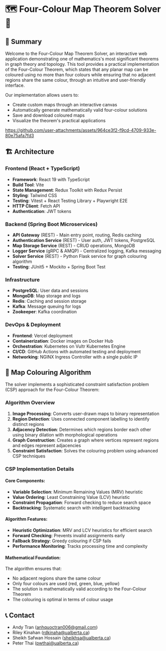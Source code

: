 # 🗺️ Four-Colour Map Theorem Solver 🎨

## 🌟 Summary

Welcome to the Four-Colour Map Theorem Solver, an interactive web application demonstrating one of mathematics's most significant theorems in graph theory and topology. This tool provides a practical implementation of the Four-Colour Theorem, which states that any planar map can be coloured using no more than four colours while ensuring that no adjacent regions share the same colour, through an intuitive and user-friendly interface.

Our implementation allows users to:

- Create custom maps through an interactive canvas
- Automatically generate mathematically valid four-colour solutions
- Save and download coloured maps
- Visualize the theorem's practical applications

https://github.com/user-attachments/assets/964ce3f2-f9cd-4709-933e-80e75afa7fd3

## 🏗️ Architecture

### Frontend (React + TypeScript)

- **Framework**: React 19 with TypeScript
- **Build Tool**: Vite
- **State Management**: Redux Toolkit with Redux Persist
- **Styling**: Tailwind CSS
- **Testing**: Vitest + React Testing Library + Playwright E2E
- **HTTP Client**: Fetch API
- **Authentication**: JWT tokens

### Backend (Spring Boot Microservices)

- **API Gateway** (REST) - Main entry point, routing, Redis caching
- **Authentication Service** (REST) - User auth, JWT tokens, PostgreSQL
- **Map Storage Service** (REST) - CRUD operations, MongoDB
- **Logger Service** (gRPC & AMQP) - Centralized logging, Kafka messaging
- **Solver Service** (REST) - Python Flask service for graph colouring algorithm
- **Testing**: JUnit5 + Mockito + Spring Boot Test

### Infrastructure

- **PostgreSQL**: User data and sessions
- **MongoDB**: Map storage and logs
- **Redis**: Caching and session storage
- **Kafka**: Message queuing for logs
- **Zookeeper**: Kafka coordination

### DevOps & Deployment

- **Frontend**: Vercel deployment
- **Containerization**: Docker images on Docker Hub
- **Orchestration**: Kubernetes on Vultr Kubernetes Engine
- **CI/CD**: GitHub Actions with automated testing and deployment
- **Networking**: NGINX Ingress Controller with a single public IP

## 🧮 Map Colouring Algorithm

The solver implements a sophisticated constraint satisfaction problem (CSP) approach for the Four-Colour Theorem:

### Algorithm Overview

1. **Image Processing**: Converts user-drawn maps to binary representation
2. **Region Detection**: Uses connected component labelling to identify distinct regions
3. **Adjacency Detection**: Determines which regions border each other using binary dilation with morphological operations
4. **Graph Construction**: Creates a graph where vertices represent regions and edges represent adjacencies
5. **Constraint Satisfaction**: Solves the colouring problem using advanced CSP techniques

### CSP Implementation Details

#### Core Components:

- **Variable Selection**: Minimum Remaining Values (MRV) heuristic
- **Value Ordering**: Least Constraining Value (LCV) heuristic
- **Constraint Propagation**: Forward checking to reduce search space
- **Backtracking**: Systematic search with intelligent backtracking

#### Algorithm Features:

- **Heuristic Optimization**: MRV and LCV heuristics for efficient search
- **Forward Checking**: Prevents invalid assignments early
- **Fallback Strategy**: Greedy colouring if CSP fails
- **Performance Monitoring**: Tracks processing time and complexity

#### Mathematical Foundation:

The algorithm ensures that:

- No adjacent regions share the same colour
- Only four colours are used (red, green, blue, yellow)
- The solution is mathematically valid according to the Four-Colour Theorem
- The colouring is optimal in terms of colour usage

## 📞 Contact

- Andy Tran ([anhquoctran006@gmail.com](mailto:anhquoctran006@gmail.com))
- Riley Kinahan ([rdkinaha@ualberta.ca](mailto:rdkinaha@ualberta.ca))
- Sheikh Safwan Hossain ([sheikhsa@ualberta.ca](mailto:sheikhsa@ualberta.ca))
- Peter Thai ([pwthai@ualberta.ca](mailto:pwthai@ualberta.ca))
